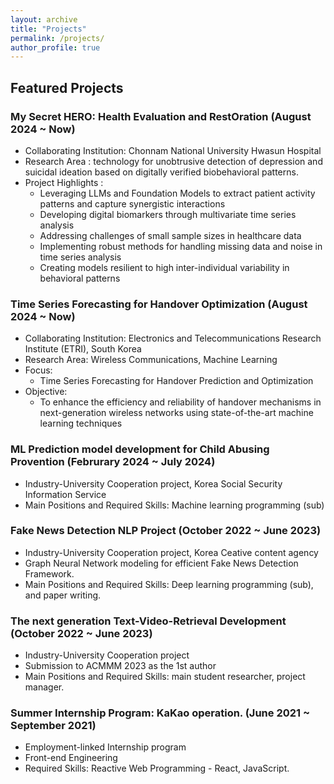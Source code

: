 ```yaml
---
layout: archive
title: "Projects"
permalink: /projects/
author_profile: true
---
```


## Featured Projects
### My Secret HERO: Health Evaluation and RestOration (August 2024 ~ Now)
- Collaborating Institution: Chonnam National University Hwasun Hospital
- Research Area : technology for unobtrusive detection of depression and suicidal ideation based on digitally verified biobehavioral patterns.
- Project Highlights : 
    - Leveraging LLMs and Foundation Models to extract patient activity patterns and capture synergistic interactions
    - Developing digital biomarkers through multivariate time series analysis
    - Addressing challenges of small sample sizes in healthcare data
    - Implementing robust methods for handling missing data and noise in time series analysis
    - Creating models resilient to high inter-individual variability in behavioral patterns

### Time Series Forecasting for Handover Optimization (August 2024 ~ Now)
- Collaborating Institution: Electronics and Telecommunications Research Institute (ETRI), South Korea
- Research Area: Wireless Communications, Machine Learning
- Focus: 
    - Time Series Forecasting for Handover Prediction and Optimization
- Objective: 
    - To enhance the efficiency and reliability of handover mechanisms in next-generation wireless networks using state-of-the-art machine learning techniques

### ML Prediction model development for Child Abusing Provention (Februrary 2024 ~ July 2024)
- Industry-University Cooperation project, Korea Social Security Information Service
- Main Positions and Required Skills: Machine learning programming (sub) 

### Fake News Detection NLP Project (October 2022 ~ June 2023)
- Industry-University Cooperation project, Korea Ceative content agency
- Graph Neural Network modeling for efficient Fake News Detection Framework.
- Main Positions and Required Skills: Deep learning programming (sub), and paper writing. 

### The next generation Text-Video-Retrieval Development (October 2022 ~ June 2023)
- Industry-University Cooperation project 
- Submission to ACMMM 2023 as the 1st author
- Main Positions and Required Skills: main student researcher, project manager. 

### Summer Internship Program: KaKao operation. (June 2021 ~ September 2021) 
- Employment-linked Internship program
- Front-end Engineering
- Required Skills: Reactive Web Programming - React, JavaScript.  